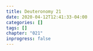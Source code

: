 ```yaml
---
title: Deuteronomy 21
date: 2020-04-12T12:41:33-04:00
categories: []
tags: []
chapter: "021"
inprogress: false
---
```


